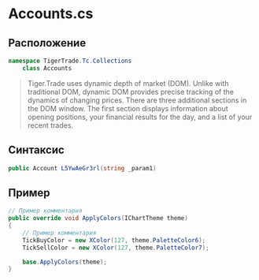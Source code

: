 
# Accounts.cs
## Расположение
```csharp
namespace TigerTrade.Tc.Collections  
    class Accounts
```

> Tiger.Trade uses dynamic depth of market (DOM). Unlike with traditional DOM, dynamic DOM provides precise tracking of the dynamics of changing prices. There are three additional sections in the DOM window. The first section displays information about opening positions, your financial results for the day, and a list of your recent trades.

## Синтаксис
```csharp
public Account L5YwAeGr3rl(string _param1)
```

## Пример
```csharp
// Пример комментария
public override void ApplyColors(IChartTheme theme)
{
    // Пример комментария
    TickBuyColor = new XColor(127, theme.PaletteColor6);
    TickSellColor = new XColor(127, theme.PaletteColor7);

    base.ApplyColors(theme);
}
```
